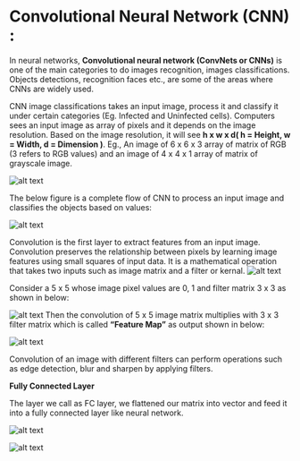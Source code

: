 # Convolutional Neural Network (CNN) :

In neural networks, __Convolutional neural network (ConvNets or CNNs)__ is one of the main categories to do images recognition, images classifications. Objects detections, recognition faces etc., are some of the areas where CNNs are widely used.

CNN image classifications takes an input image, process it and classify it under certain categories (Eg. Infected and Uninfected cells). Computers sees an input image as array of pixels and it depends on the image resolution. Based on the image resolution, it will see __h x w x d( h = Height, w = Width, d = Dimension )__. Eg., An image of 6 x 6 x 3 array of matrix of RGB (3 refers to RGB values) and an image of 4 x 4 x 1 array of matrix of grayscale image.

![alt text](https://cdn-images-1.medium.com/max/1200/1*CBY94wikMUCZMB4-Xxs-pw.png)

The below figure is a complete flow of CNN to process an input image and classifies the objects based on values:

![alt text](https://cdn-images-1.medium.com/max/800/1*XbuW8WuRrAY5pC4t-9DZAQ.jpeg)

Convolution is the first layer to extract features from an input image. Convolution preserves the relationship between pixels by learning image features using small squares of input data. It is a mathematical operation that takes two inputs such as image matrix and a filter or kernal.
![alt text](https://cdn-images-1.medium.com/max/800/1*kYSsNpy0b3fIonQya66VSQ.png)

Consider a 5 x 5 whose image pixel values are 0, 1 and filter matrix 3 x 3 as shown in below:

![alt text](https://cdn-images-1.medium.com/max/800/1*4yv0yIH0nVhSOv3AkLUIiw.png)
Then the convolution of 5 x 5 image matrix multiplies with 3 x 3 filter matrix which is called __“Feature Map”__ as output shown in below:

![alt text](https://cdn-images-1.medium.com/max/800/1*MrGSULUtkXc0Ou07QouV8A.gif)

Convolution of an image with different filters can perform operations such as edge detection, blur and sharpen by applying filters.

__Fully Connected Layer__

The layer we call as FC layer, we flattened our matrix into vector and feed it into a fully connected layer like neural network.

![alt text](https://cdn-images-1.medium.com/max/800/1*Mw6LKUG8AWQhG73H1caT8w.png)

![alt text](https://cdn-images-1.medium.com/max/800/1*4GLv7_4BbKXnpc6BRb0Aew.png)
